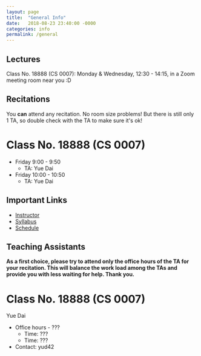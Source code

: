 ```yaml
---
layout: page
title:  "General Info"
date:   2018-08-23 23:40:00 -0000
categories: info
permalink: /general
---
```



## Lectures ##
Class No. 18888 (CS 0007): Monday & Wednesday, 12:30 - 14:15, in a Zoom meeting room near you :D

## Recitations ##
You **can** attend any recitation. No room size problems!
But there is still only 1 TA, so double check with the TA to make sure it's ok!

# Class No. 18888 (CS 0007) #

- Friday 9:00 -  9:50
  - TA: Yue Dai
- Friday 10:00 - 10:50
  - TA: Yue Dai

## Important Links ##
 * [Instructor]({{site.baseurl}}/aboutme)
 * [Syllabus]({{site.baseurl}}/syllabus)
 * [Schedule]({{site.baseurl}}/schedule)

## Teaching Assistants ##
**As a first choice, please try to attend only the office hours of the TA for your recitation. This will balance the work load among the TAs and provide you with less waiting for help. Thank you.**


# Class No. 18888 (CS 0007) #

Yue Dai
  * Office hours - ???
    - Time: ???
    - Time: ???
  * Contact: yud42
